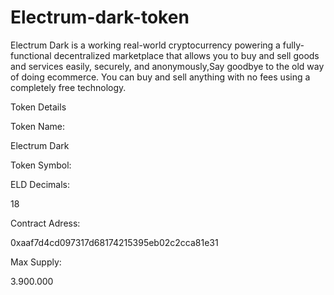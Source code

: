 # Electrum-dark-token

Electrum Dark is a working real-world cryptocurrency powering a fully-functional decentralized marketplace that allows you to buy and sell goods and services easily, securely, and anonymously,Say goodbye to the old way of doing ecommerce.
You can buy and sell anything with no fees using a completely free technology.



Token Details

Token Name:

Electrum Dark


Token Symbol:

ELD
Decimals:

18


Contract Adress:

0xaaf7d4cd097317d68174215395eb02c2cca81e31 


Max Supply:

3.900.000
